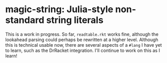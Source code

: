 # magic-string: Julia-style non-standard string literals

This is a work in progress.  So far, `readtable.rkt` works fine, although the lookahead parsing could perhaps be rewritten at a higher level.  Although this is technical usable now, there are several aspects of a `#lang` I have yet to learn, such as the DrRacket integration.  I'll continue to work on this as I learn!
